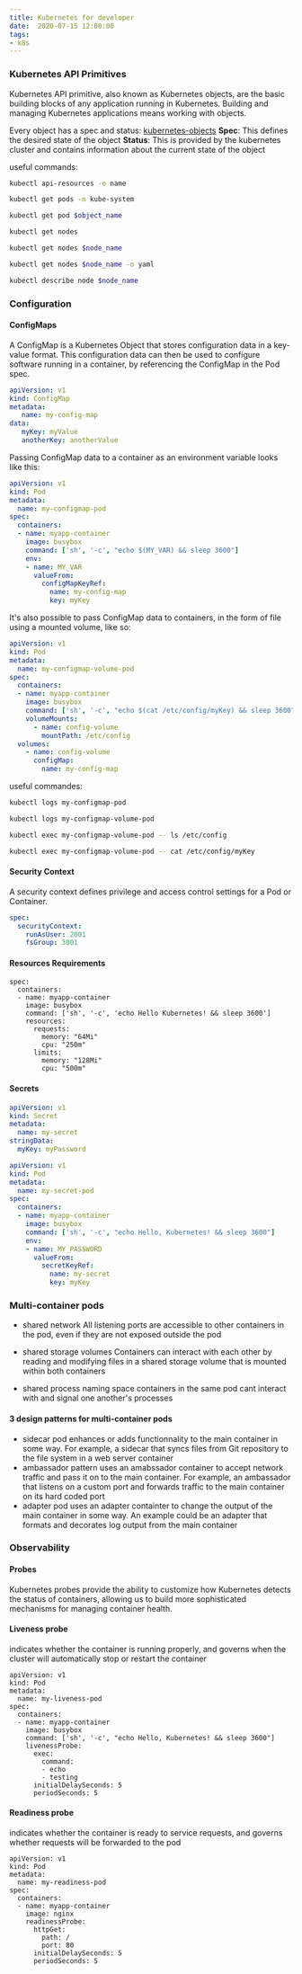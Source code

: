 ```yaml
---
title: Kubernetes for developer
date:  2020-07-15 12:00:00
tags:
- k8s
---
```

### Kubernetes API Primitives

Kubernetes API primitive, also known as Kubernetes objects, are the basic building blocks of any application running in Kubernetes. Building and managing Kubernetes applications means working with objects. 

Every object has a spec and status:
[kubernetes-objects](https://kubernetes.io/docs/concepts/overview/working-with-objects/kubernetes-objects/)
**Spec**: This defines the desired state of the object
**Status**: This is provided by the kubernetes cluster and contains information about the current state of the object

useful commands:
```bash
kubectl api-resources -o name

kubectl get pods -n kube-system

kubectl get pod $object_name

kubectl get nodes

kubectl get nodes $node_name

kubectl get nodes $node_name -o yaml

kubectl describe node $node_name

```

### Configuration

#### ConfigMaps
A ConfigMap is a Kubernetes Object that stores configuration data in a key-value format. This configuration data can then be used to configure software running in a container, by referencing the ConfigMap in the Pod spec.

```yaml
apiVersion: v1
kind: ConfigMap
metadata:
   name: my-config-map
data:
   myKey: myValue
   anotherKey: anotherValue
```

Passing ConfigMap data to a container as an environment variable looks like this:
```yaml
apiVersion: v1
kind: Pod
metadata:
  name: my-configmap-pod
spec:
  containers:
  - name: myapp-container
    image: busybox
    command: ['sh', '-c', "echo $(MY_VAR) && sleep 3600"]
    env:
    - name: MY_VAR
      valueFrom:
        configMapKeyRef:
          name: my-config-map
          key: myKey
```

It's also possible to pass ConfigMap data to containers, in the form of file using a mounted volume, like so:
```yaml
apiVersion: v1
kind: Pod
metadata:
  name: my-configmap-volume-pod
spec:
  containers:
  - name: myapp-container
    image: busybox
    command: ['sh', '-c', "echo $(cat /etc/config/myKey) && sleep 3600"]
    volumeMounts:
      - name: config-volume
        mountPath: /etc/config
  volumes:
    - name: config-volume
      configMap:
        name: my-config-map
```

useful commandes:

```bash
kubectl logs my-configmap-pod

kubectl logs my-configmap-volume-pod

kubectl exec my-configmap-volume-pod -- ls /etc/config

kubectl exec my-configmap-volume-pod -- cat /etc/config/myKey
```

#### Security Context
A security context defines privilege and access control settings for a Pod or Container.

```yaml
spec:
  securityContext:
    runAsUser: 2001
    fsGroup: 3001
```

#### Resources Requirements
```
spec:
  containers:
  - name: myapp-container
    image: busybox
    command: ['sh', '-c', 'echo Hello Kubernetes! && sleep 3600']
    resources:
      requests:
        memory: "64Mi"
        cpu: "250m"
      limits:
        memory: "128Mi"
        cpu: "500m"
```

#### Secrets

```yml
apiVersion: v1
kind: Secret
metadata:
  name: my-secret
stringData:
  myKey: myPassword
```

```yml
apiVersion: v1
kind: Pod
metadata:
  name: my-secret-pod
spec:
  containers:
  - name: myapp-container
    image: busybox
    command: ['sh', '-c', "echo Hello, Kubernetes! && sleep 3600"]
    env:
    - name: MY_PASSWORD
      valueFrom:
        secretKeyRef:
          name: my-secret
          key: myKey
```

### Multi-container pods

* shared network
All listening ports are accessible to other containers in the pod, even if they are not exposed outside the pod

* shared storage volumes
Containers can interact with each other by reading and modifying files in a shared storage volume that is mounted within both containers

* shared process naming space
containers in the same pod cant interact with and signal one another's processes

#### 3 design patterns for multi-container pods
* sidecar pod
enhances or adds functionnality to the main container in some way. For example, a sidecar that syncs files from Git repository to the file system in a web server container
* ambassador pattern uses an amabssador container to accept network traffic and pass it on to the main container. For example, an ambassador that listens on a custom port and forwards traffic to the main container on its hard coded port
* adapter pod
uses an adapter containter to change the output of the main container in some way. An example could be an adapter that formats and decorates log output from the main container


### Observability

#### Probes
Kubernetes probes provide the ability to customize how Kubernetes detects the status of containers, allowing us to build more sophisticated mechanisms for managing container health.
#### Liveness probe
indicates whether the container is running properly, and governs when the cluster will automatically stop or restart the container

```
apiVersion: v1
kind: Pod
metadata:
  name: my-liveness-pod
spec:
  containers:
  - name: myapp-container
    image: busybox
    command: ['sh', '-c', "echo Hello, Kubernetes! && sleep 3600"]
    livenessProbe:
      exec:
        command:
        - echo
        - testing
      initialDelaySeconds: 5
      periodSeconds: 5
```

#### Readiness probe
indicates whether the container is ready to service requests, and governs whether requests will be forwarded to the pod

```
apiVersion: v1
kind: Pod
metadata:
  name: my-readiness-pod
spec:
  containers:
  - name: myapp-container
    image: nginx
    readinessProbe:
      httpGet:
        path: /
        port: 80
      initialDelaySeconds: 5
      periodSeconds: 5
```









